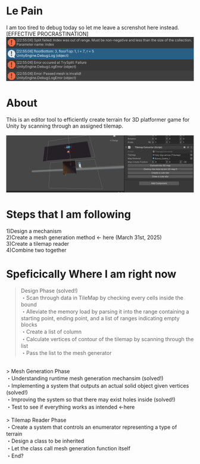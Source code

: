 # Le Pain
I am too tired to debug today so let me leave a screnshot here instead.[EFFECTIVE PROCRASTINATION] <br>
<img src="https://github.com/TrueRyoB/Tilemap-to-Terrain-Converter/blob/main/photos%20for%20readme/error%20april%201st.png" width="800px"><br>

# About
This is an editor tool to efficiently create terrain for 3D platformer game for Unity by scanning through an assigned tilemap.<br><br>
<img src="https://github.com/TrueRyoB/Tilemap-to-Terrain-Converter/blob/main/photos%20for%20readme/screenshot%20march%2030th.png" width="700px"><br>

# Steps that I am following
1)Design a mechanism<br>
2)Create a mesh generation method <- here (March 31st, 2025)<br>
3)Create a tilemap reader<br>
4)Combine two together<br>

# Speficically Where I am right now
> Design Phase (solved!) <br>
・Scan through data in TileMap by checking every cells inside the bound<br>
・Alleviate the memory load by parsing it into the range containing a starting point, ending point, and a list of ranges indicating empty blocks<br>
・Create a list of column<br>
・Calculate vertices of contour of the tilemap by scanning through the list<br>
・Pass the list to the mesh generator<br>
<br>
> Mesh Generation Phase <br>
・Understanding runtime mesh generation mechansim (solved!)<br>
・Implementing a system that outputs an actual solid object given vertices (solved!)<br>
・Improving the system so that there may exist holes inside (solved!)<br>
・Test to see if everything works as intended <-here<br>
<br>
> Tilemap Reader Phase <br>
・Create a system that controls an enumerator representing a type of terrain<br>
・Design a class to be inherited<br>
・Let the class call mesh generation function itself<br>
・End?<br>
